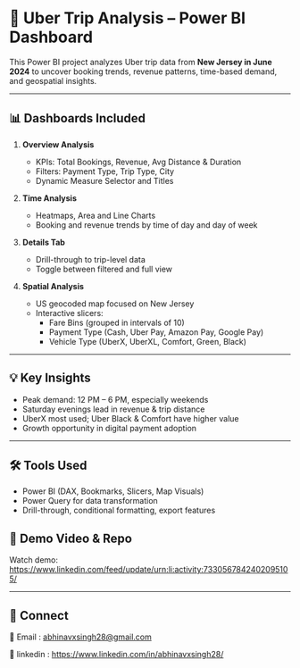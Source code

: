 # 🚕 Uber Trip Analysis – Power BI Dashboard

This Power BI project analyzes Uber trip data from **New Jersey in June 2024** to uncover booking trends, revenue patterns, time-based demand, and geospatial insights.

---

## 📊 Dashboards Included

1. **Overview Analysis**  
   - KPIs: Total Bookings, Revenue, Avg Distance & Duration  
   - Filters: Payment Type, Trip Type, City  
   - Dynamic Measure Selector and Titles  

2. **Time Analysis**  
   - Heatmaps, Area and Line Charts  
   - Booking and revenue trends by time of day and day of week  

3. **Details Tab**  
   - Drill-through to trip-level data  
   - Toggle between filtered and full view  

4. **Spatial Analysis**  
   - US geocoded map focused on New Jersey  
   - Interactive slicers:
     - Fare Bins (grouped in intervals of 10)
     - Payment Type (Cash, Uber Pay, Amazon Pay, Google Pay)
     - Vehicle Type (UberX, UberXL, Comfort, Green, Black)

---

## 💡 Key Insights

- Peak demand: 12 PM – 6 PM, especially weekends  
- Saturday evenings lead in revenue & trip distance  
- UberX most used; Uber Black & Comfort have higher value  
- Growth opportunity in digital payment adoption  

---

## 🛠 Tools Used

- Power BI (DAX, Bookmarks, Slicers, Map Visuals)  
- Power Query for data transformation  
- Drill-through, conditional formatting, export features  


## 🎥 Demo Video & Repo

Watch demo: https://www.linkedin.com/feed/update/urn:li:activity:7330567842402095105/ 

---

## 🤝 Connect

📧 Email : abhinavxsingh28@gmail.com

🔗 linkedin : https://www.linkedin.com/in/abhinavxsingh28/
